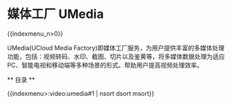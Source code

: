 # 媒体工厂 UMedia

{{indexmenu_n>0}}

UMedia(UCloud Media
Factory)即媒体工厂服务，为用户提供丰富的多媒体处理功能，包括：视频转码、水印、截图、切片以及鉴黄等，将多媒体数据处理为适应PC、智能电视和移动端等多种场景的形式。帮助用户提高视频处理效率。

** 目录 **

{{indexmenu>:video:umedia#1 | nsort dsort msort}}
